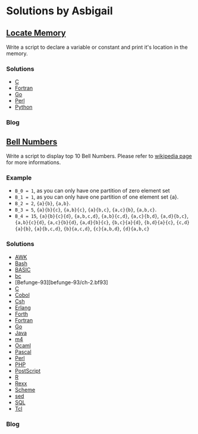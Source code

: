 # Solutions by Asbigail
## [Locate Memory](https://perlweeklychallenge.org/blog/perl-weekly-challenge-108/#TASK1)

Write a script to declare a variable or constant and print it's
location in the memory.

### Solutions
* [C](c/ch-1.c)
* [Fortran](fortran/ch-1.f90)
* [Go](go/ch-1.go)
* [Perl](perl/ch-1.pl)
* [Python](python/ch-1.py)

### Blog


## [Bell Numbers](https://perlweeklychallenge.org/blog/perl-weekly-challenge-108/#TASK2)

Write a script to display top 10 Bell Numbers. Please refer to
[wikipedia page](https://en.wikipedia.org/wiki/Bell_number) for
more informations.

### Example
* `B_0 = 1`, as you can only have one partition of zero element set
* `B_1 = 1`, as you can only have one partition of one element set {a}.
* `B_2 = 2`, `{a}{b}`, `{a,b}`.
* `B_3 = 5`, `{a}{b}{c}`, `{a,b}{c}`, `{a}{b,c}`, `{a,c}{b}`, `{a,b,c}`.
* `B_4 = 15`, `{a}{b}{c}{d}`, `{a,b,c,d}`, `{a,b}{c,d}`, `{a,c}{b,d}`,
              `{a,d}{b,c}`, `{a,b}{c}{d}`, `{a,c}{b}{d}`, `{a,d}{b}{c}`,
              `{b,c}{a}{d}`, `{b,d}{a}{c}`, `{c,d}{a}{b}`, `{a}{b,c,d}`,
              `{b}{a,c,d}`, `{c}{a,b,d}`, `{d}{a,b,c}`

### Solutions
* [AWK](awk/ch-2.awk)
* [Bash](bash/ch-2.sh)
* [BASIC](basic/ch-2.bas)
* [bc](bc/ch-2.bc)
* [Befunge-93][befunge-93/ch-2.bf93]
* [C](c/ch-2.c)
* [Cobol](cobol/ch-2.cb)
* [Csh](csh/ch-2.csh)
* [Erlang](erlang/ch-2.erl)
* [Forth](forth/ch-2.fs)
* [Fortran](fortran/ch-2.f90)
* [Go](go/ch-2.go)
* [Java](java/ch-2.java)
* [m4](m4/ch-2.m4)
* [Ocaml](ocaml/ch-2.ml)
* [Pascal](pascal/ch-2.p)
* [Perl](perl/ch-2.pl)
* [PHP](php/ch-2.php)
* [PostScript](postscript/ch-2.ps)
* [R](r/ch-2.r)
* [Rexx](rexx/ch-2.rexx)
* [Scheme](scheme/ch-2.scm)
* [sed](sed/ch-2.sed)
* [SQL](sql/ch-2.sql)
* [Tcl](tcl/ch-2.tcl)

### Blog


